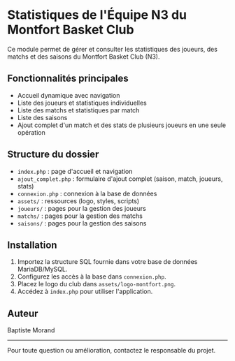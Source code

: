 # Statistiques de l'Équipe N3 du Montfort Basket Club

Ce module permet de gérer et consulter les statistiques des joueurs, des matchs et des saisons du Montfort Basket Club (N3).

## Fonctionnalités principales
- Accueil dynamique avec navigation
- Liste des joueurs et statistiques individuelles
- Liste des matchs et statistiques par match
- Liste des saisons
- Ajout complet d'un match et des stats de plusieurs joueurs en une seule opération

## Structure du dossier
- `index.php` : page d'accueil et navigation
- `ajout_complet.php` : formulaire d'ajout complet (saison, match, joueurs, stats)
- `connexion.php` : connexion à la base de données
- `assets/` : ressources (logo, styles, scripts)
- `joueurs/` : pages pour la gestion des joueurs
- `matchs/` : pages pour la gestion des matchs
- `saisons/` : pages pour la gestion des saisons

## Installation
1. Importez la structure SQL fournie dans votre base de données MariaDB/MySQL.
2. Configurez les accès à la base dans `connexion.php`.
3. Placez le logo du club dans `assets/logo-montfort.png`.
4. Accédez à `index.php` pour utiliser l'application.

## Auteur
Baptiste Morand

---
Pour toute question ou amélioration, contactez le responsable du projet.